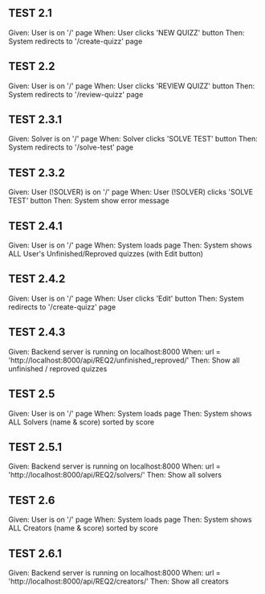 ## TEST 2.1

Given: User is on '/' page
When: User clicks 'NEW QUIZZ' button
Then: System redirects to '/create-quizz' page

## TEST 2.2

Given: User is on '/' page
When: User clicks 'REVIEW QUIZZ' button
Then: System redirects to '/review-quizz' page

## TEST 2.3.1

Given: Solver  is on '/' page
When: Solver clicks 'SOLVE TEST' button
Then: System redirects to '/solve-test' page

## TEST 2.3.2

Given: User (!SOLVER) is on '/' page
When: User (!SOLVER) clicks 'SOLVE TEST' button
Then: System show error message 

## TEST 2.4.1

Given: User is on '/' page
When: System loads page
Then: System shows ALL User's Unfinished/Reproved quizzes (with Edit button)

## TEST 2.4.2

Given: User is on '/' page
When: User clicks 'Edit' button
Then: System redirects to '/create-quizz' page

## TEST 2.4.3

Given: Backend server is running on localhost:8000
When: url = 'http://localhost:8000/api/REQ2/unfinished_reproved/'
Then: Show all unfinished / reproved quizzes

## TEST 2.5

Given: User is on '/' page
When: System loads page
Then: System shows ALL Solvers (name & score) sorted by score

## TEST 2.5.1

Given: Backend server is running on localhost:8000
When: url = 'http://localhost:8000/api/REQ2/solvers/'
Then: Show all solvers

## TEST 2.6

Given: User is on '/' page
When: System loads page
Then: System shows ALL Creators (name & score) sorted by score

## TEST 2.6.1

Given: Backend server is running on localhost:8000
When: url = 'http://localhost:8000/api/REQ2/creators/'
Then: Show all creators